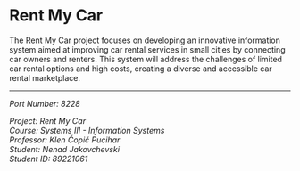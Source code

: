 # Rent My Car

The Rent My Car project focuses on developing an innovative information system aimed at improving car rental services in small cities by connecting car owners and renters. This system will address the challenges of limited car rental options and high costs, creating a diverse and accessible car rental marketplace.

---
*Port Number: 8228*
  
*Project: Rent My Car*  
*Course: Systems III - Information Systems*  
*Professor: Klen Čopič Pucihar*  
*Student: Nenad Jakovchevski*  
*Student ID: 89221061*
